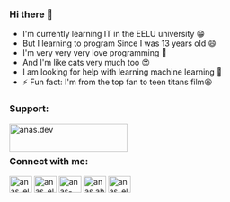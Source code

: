 ### Hi there 👋
- I'm currently learning IT in the EELU university 😁
- But I learning to program Since I was 13 years old 😄
- I'm very very very love programming 🖤
- And I'm like cats very much too 😍
- I am looking for help with learning machine learning 🤔
- ⚡ Fun fact: I'm from the top fan to teen titans film😆



<h3 align="left">Support:</h3>
<p><a href="https://www.buymeacoffee.com/anas.dev"> <img align="left" src="https://cdn.buymeacoffee.com/buttons/v2/default-yellow.png" height="50" width="210" alt="anas.dev" /></a></p><br><br>
<h3 align="left">Connect with me:</h3>
<p align="left">
<a href="https://dev.to/anas_elgarhy" target="blank"><img align="center" src="https://cdn.jsdelivr.net/npm/simple-icons@3.0.1/icons/dev-dot-to.svg" alt="anas_elgarhy" height="30" width="40" /></a>
<a href="https://twitter.com/anas_elgarhy" target="blank"><img align="center" src="https://cdn.jsdelivr.net/npm/simple-icons@3.0.1/icons/twitter.svg" alt="anas_elgarhy" height="30" width="40" /></a>
<a href="https://linkedin.com/in/anas-elgarhy" target="blank"><img align="center" src="https://cdn.jsdelivr.net/npm/simple-icons@3.0.1/icons/linkedin.svg" alt="anas-elgarhy" height="30" width="40" /></a>
<a href="https://fb.com/anas.ahmed.elgarhy" target="blank"><img align="center" src="https://cdn.jsdelivr.net/npm/simple-icons@3.0.1/icons/facebook.svg" alt="anas.ahmed.elgarhy" height="30" width="40" /></a>
<a href="https://instagram.com/anas_elgarhy" target="blank"><img align="center" src="https://cdn.jsdelivr.net/npm/simple-icons@3.0.1/icons/instagram.svg" alt="anas_elgarhy" height="30" width="40" /></a>
</p>

<!--
**Anas-Elgarhy/Anas-Elgarhy** is a ✨ _special_ ✨ repository because its `README.md` (this file) appears on your GitHub profile.

Here are some ideas to get you started:

- 🔭 I’m currently working on ...
- 🌱 I’m currently learning ...
- 👯 I’m looking to collaborate on ...
- 🤔 I’m looking for help with ...
- 💬 Ask me about ...
- 📫 How to reach me: ...
- 😄 Pronouns: ...
- ⚡ Fun fact: ...
-->
